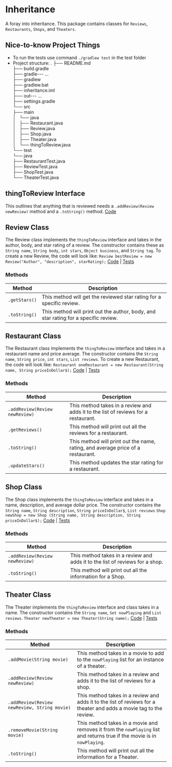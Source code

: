 # Inheritance
A foray into inheritance. This package contains classes for `Reviews`, `Restaurants`, `Shops`, and `Theaters`.

## Nice-to-know Project Things
- To run the tests use command `./gradlew test` in the test folder
- Project structure:
.
├── README.md  
├── build.gradle  
├── gradle---  ...  
├── gradlew  
├── gradlew.bat  
├── inheritance.iml  
├── out---  ...  
├── settings.gradle  
└── src  
    ├── main  
    │   └── java  
    │       ├── Restaurant.java  
    │       ├── Review.java  
    │       ├── Shop.java  
    │       ├── Theater.java  
    │       └── thingToReview.java  
    └── test  
        └── java  
            ├── RestaurantTest.java  
            ├── ReviewTest.java  
            ├── ShopTest.java  
            └── TheaterTest.java  
            


## <a name="thingToReview"></a>thingToReview Interface
This outlines that anything that is reviewed needs a `.addReview(Review newReview)` method and a `.toString()` method.
[Code](../src/main/java/thingToReview.java)

## <a name="Review"></a>Review Class
The Review class implements the `thingToReview` interface and takes in the author, body, and star rating of a review. The constructor contains these as `String name`, `String body`, `int stars`, `Object business`, and `String tag`.
To create a new Review, the code will look like:
`Review bestReview = new Review("Author", "description", starRating);`
[Code](../src/main/java/Review.java) | [Tests](../src/test/java/ReviewTest.java)


### Methods
Method |Description
----| ----
`.getStars()` | This method will get the reviewed star rating for a specific review.
`.toString()` | This method will print out the author, body, and star rating for a specific review.


## <a name="Restaurant"></a>Restaurant Class
The Restaurant class implements the `thingToReview` interface and takes in a restaurant name and price average. The constructor contains the `String name`, `String price`, `int stars`, `List reviews`.
To create a new Restaurant, the code will look like:
`Restaurant oneRestaurant = new Restaurant(String name, String priceInDollar$);`
[Code](../src/main/java/Restaurant.java) | [Tests](../src/test/java/RestaurantTest.java)


### Methods
Method |Description
----| ----
`.addReview(Review newReview)` | This method takes in a review and adds it to the list of reviews for a restaurant.
`.getReviews()` | This method will print out all the reviews for a restaurant.
`.toString()` | This method will print out the name, rating, and average price of a restaurant.
`.updateStars()` | This method updates the star rating for a restaurant.


## <a name="Shop"></a>Shop Class
The Shop class implements the `thingToReview` interface and takes in a name, description, and average dollar price. The constructor contains the `String name`, `String description`, `String priceInDollar$`, `List reviews`
`Shop newShop = new Shop (String name, String description, String priceInDollar$);`
[Code](../src/main/java/Shop.java)  | [Tests](../src/test/java/ShopTest.java)

### Methods
Method |Description
----| ----
`.addReview(Review newReview)` |  This method takes in a review and adds it to the list of reviews for a shop.
`.toString()` | This method will print out all the information for a Shop.


## <a name="Theater"></a>Theater Class
The Theater implements the `thingToReview` interface and class takes in a name. The constructor contains the `String name`, `Set nowPlaying` and `List reviews`.
`Theater newTheater = new Theater(String name);`
[Code](../src/main/java/Theater.java)  | [Tests](../src/test/java/TheaterTest.java)

### Methods
Method |Description
----| ----
`.addMovie(String movie)` | This method takes in a movie to add to the `nowPlaying` list for an instance of a theater.
`.addReview(Review newReview)` | This method takes in a review and adds it to the list of reviews for a shop.
`.addReview(Review newReview, String movie)` | This method takes in a review and adds it to the list of reviews for a theater and adds a movie tag to the review.
`.removeMovie(String movie)` | This method takes in a movie and removes it from the `nowPlaying` list and returns true if the movie is in `nowPlaying`.
`.toString()` | This method will print out all the information for a Theater.

